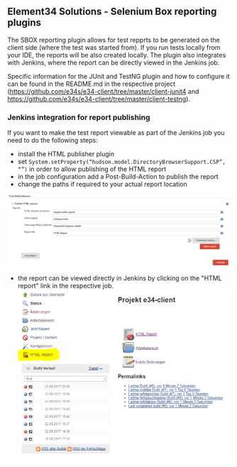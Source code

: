 ## Element34 Solutions - Selenium Box reporting plugins

The SBOX reporting plugin allows for test repprts to be generated on the client side (where the test was started from). If you run tests locally from your IDE, the reports will be also created locally. 
The plugin also integrates with Jenkins, where the report can be directly viewed in the Jenkins job. 

Specific information for the JUnit and TestNG plugin and how to configure it can be found in the README.md in the respective project (https://github.com/e34s/e34-client/tree/master/client-junit4 and https://github.com/e34s/e34-client/tree/master/client-testng). 

### Jenkins integration for report publishing
If you want to make the test report viewable as part of the Jenkins job you need to do the following steps: 

- install the HTML publisher plugin 
- set ``System.setProperty(“hudson.model.DirectoryBrowserSupport.CSP”, “”)`` in order to allow publishing of the HTML report 
- in the job configuration add a Post-Build-Action to publish the report
- change the paths if required to your actual report location

![alt text](/images/html-publisher.PNG "HTML publisher setup")
  
- the report can be viewed directly in Jenkins by clicking on the "HTML report" link in the respective job. 
![alt text](/images/html-publisher-left.PNG "HTML publisher link")
